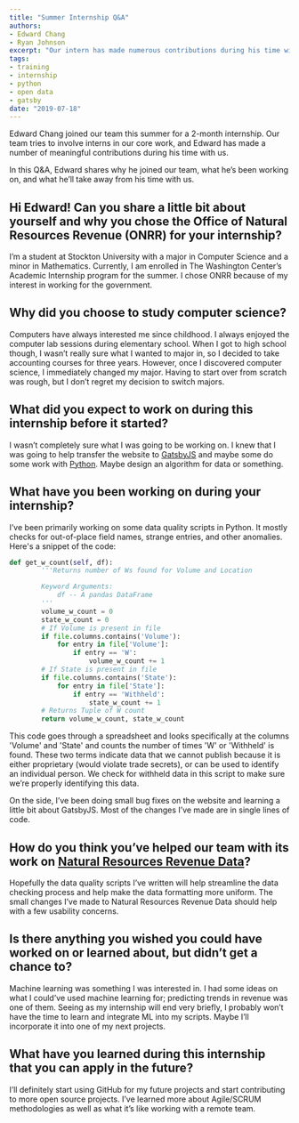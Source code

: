 ```yaml
---
title: "Summer Internship Q&A"
authors:
- Edward Chang
- Ryan Johnson
excerpt: "Our intern has made numerous contributions during his time with us. In this post, he discusses the projects he has been working on and takeaways from his experience."
tags:
- training
- internship
- python
- open data
- gatsby
date: "2019-07-18"
---
```


Edward Chang joined our team this summer for a 2-month internship. Our team tries to involve interns in our core work, and Edward has made a number of meaningful contributions during his time with us.

In this Q&A, Edward shares why he joined our team, what he’s been working on, and what he’ll take away from his time with us.

## Hi Edward! Can you share a little bit about yourself and why you chose the Office of Natural Resources Revenue (ONRR) for your internship?

I’m a student at Stockton University with a major in Computer Science and a minor in Mathematics. Currently, I am enrolled in The Washington Center’s Academic Internship program for the summer. I chose ONRR because of my interest in working for the government.

## Why did you choose to study computer science?

Computers have always interested me since childhood. I always enjoyed the computer lab sessions during elementary school. When I got to high school though, I wasn’t really sure what I wanted to major in, so I decided to take accounting courses for three years. However, once I discovered computer science, I immediately changed my major. Having to start over from scratch was rough, but I don’t regret my decision to switch majors.

## What did you expect to work on during this internship before it started?

I wasn’t completely sure what I was going to be working on. I knew that I was going to help transfer the website to [GatsbyJS](https://www.gatsbyjs.org/) and maybe some do some work with [Python](https://www.python.org/). Maybe design an algorithm for data or something.

## What have you been working on during your internship?

I’ve been primarily working on some data quality scripts in Python. It mostly checks for out-of-place field names, strange entries, and other anomalies. Here's a snippet of the code:

```python
def get_w_count(self, df):
        '''Returns number of Ws found for Volume and Location

        Keyword Arguments:
            df -- A pandas DataFrame
        '''
        volume_w_count = 0
        state_w_count = 0
        # If Volume is present in file
        if file.columns.contains('Volume'):
            for entry in file['Volume']:
                if entry == 'W':
                    volume_w_count += 1
        # If State is present in file
        if file.columns.contains('State'):
            for entry in file['State']:
                if entry == 'Withheld':
                    state_w_count += 1
        # Returns Tuple of W count
        return volume_w_count, state_w_count
```

This code goes through a spreadsheet and looks specifically at the columns 'Volume' and 'State' and counts the number of times 'W' or 'Withheld' is found. These two terms indicate data that we cannot publish because it is either proprietary (would violate trade secrets), or can be used to identify an individual person. We check for withheld data in this script to make sure we’re properly identifying this data.

On the side, I’ve been doing small bug fixes on the website and learning a little bit about GatsbyJS. Most of the changes I’ve made are in single lines of code.

## How do you think you’ve helped our team with its work on [Natural Resources Revenue Data](https://revenuedata.doi.gov/)?

Hopefully the data quality scripts I’ve written will help streamline the data checking process and help make the data formatting more uniform. The small changes I’ve made to Natural Resources Revenue Data should help with a few usability concerns.

## Is there anything you wished you could have worked on or learned about, but didn’t get a chance to?

Machine learning was something I was interested in. I had some ideas on what I could’ve used machine learning for; predicting trends in revenue was one of them. Seeing as my internship will end very briefly, I probably won’t have the time to learn and integrate ML into my scripts. Maybe I’ll incorporate it into one of my next projects.

## What have you learned during this internship that you can apply in the future?

I’ll definitely start using GitHub for my future projects and start contributing to more open source projects. I’ve learned more about Agile/SCRUM methodologies as well as what it’s like working with a remote team.
